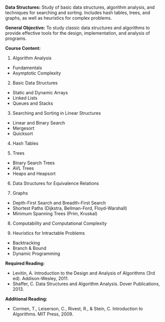 **Data Structures:** Study of basic data structures, algorithm analysis, and techniques for searching and sorting. Includes hash tables, trees, and graphs, as well as heuristics for complex problems.

**General Objective:** To study classic data structures and algorithms to provide effective tools for the design, implementation, and analysis of programs.

**Course Content:**

1. Algorithm Analysis
- Fundamentals
- Asymptotic Complexity

2. Basic Data Structures
- Static and Dynamic Arrays
- Linked Lists
- Queues and Stacks

3. Searching and Sorting in Linear Structures
- Linear and Binary Search
- Mergesort
- Quicksort

4. Hash Tables

5. Trees
- Binary Search Trees
- AVL Trees
- Heaps and Heapsort

6. Data Structures for Equivalence Relations

7. Graphs
- Depth-First Search and Breadth-First Search
- Shortest Paths (Dijkstra, Bellman-Ford, Floyd-Warshall)
- Minimum Spanning Trees (Prim, Kruskal)

8. Computability and Computational Complexity

9. Heuristics for Intractable Problems
- Backtracking
- Branch & Bound
- Dynamic Programming

**Required Reading:**

- Levitin, A. Introduction to the Design and Analysis of Algorithms (3rd ed). Addison-Wesley, 2011.
- Shaffer, C. Data Structures and Algorithm Analysis. Dover Publications, 2013.

**Additional Reading:**

- Cormen, T., Leiserson, C., Rivest, R., & Stein, C. Introduction to Algorithms. MIT Press, 2009.
